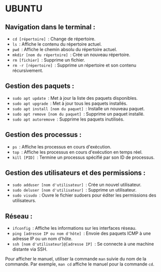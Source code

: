 # UBUNTU 

## Navigation dans le terminal :

- ``cd [répertoire] ``: Change de répertoire.
- ``ls ``: Affiche le contenu du répertoire actuel.
- ``pwd ``: Affiche le chemin absolu du répertoire actuel.
- ``mkdir [nom du répertoire] ``: Crée un nouveau répertoire.
- ``rm [fichier] ``: Supprime un fichier.
- ``rm -r [répertoire] ``: Supprime un répertoire et son contenu récursivement.

## Gestion des paquets :

- ``sudo apt update ``: Met à jour la liste des paquets disponibles.
- ``sudo apt upgrade ``: Met à jour tous les paquets installés.
- ``sudo apt install [nom du paquet] ``: Installe un nouveau paquet.
- ``sudo apt remove [nom du paquet] ``: Supprime un paquet installé.
- ``sudo apt autoremove ``: Supprime les paquets inutilisés.

## Gestion des processus :

- ``ps ``: Affiche les processus en cours d'exécution.
- ``top ``: Affiche les processus en cours d'exécution en temps réel.
- ``kill [PID] ``: Termine un processus spécifié par son ID de processus.

## Gestion des utilisateurs et des permissions :

- ``sudo adduser [nom d'utilisateur] ``: Crée un nouvel utilisateur.
- ``sudo deluser [nom d'utilisateur] ``: Supprime un utilisateur.
- ``sudo visudo ``: Ouvre le fichier sudoers pour éditer les permissions des utilisateurs.

## Réseau :

- ``ifconfig ``: Affiche les informations sur les interfaces réseau.
- ``ping [adresse IP ou nom d'hôte] ``: Envoie des paquets ICMP à une adresse IP ou un nom d'hôte.
- ``ssh [nom d'utilisateur]@[adresse IP] ``: Se connecte à une machine distante via SSH.

Pour afficher le manuel, utiliser la commande ``man`` suivie du nom de la commande. Par exemple, ``man cd`` affiche le manuel pour la commande ``cd``.